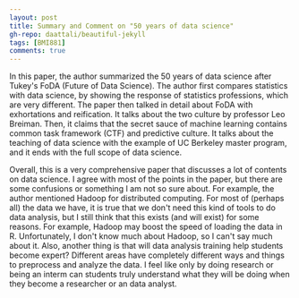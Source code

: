 ```yaml
---
layout: post
title: Summary and Comment on "50 years of data science"
gh-repo: daattali/beautiful-jekyll
tags: [BMI881]
comments: true
---
```


In this paper, the author summarized the 50 years of data science after Tukey's FoDA (Future of Data Science). The author first compares statistics with data science, by showing 
the response of statistics professions, which are very different. The paper then talked in detail about FoDA with exhortations and reification. It talks about the two culture by 
professor Leo Breiman. Then, it claims that the secret sauce of machine learning contains common task framework (CTF) and predictive culture. It talks about the teaching of data
science with the example of UC Berkeley master program, and it ends with the full scope of data science.

Overall, this is a very comprehensive paper that discusses a lot of contents on data science. I agree with most of the points in the paper, but there are some confusions or 
something I am not so sure about. For example, the author mentioned Hadoop for distributed computing. For most of (perhaps all) the data we have, it is true that we don't need 
this kind of tools to do data analysis, but I still think that this exists (and will exist) for some reasons. For example, Hadoop may boost the speed of loading the data in R.
Unfortunately, I don't know much about Hadoop, so I can't say much about it. Also, another thing is that will data analysis training help students become expert? Different areas
have completely different ways and things to preprocess and analyze the data. I feel like only by doing research or being an interm can students truly understand what they will be 
doing when they become a researcher or an data analyst.

